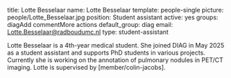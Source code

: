 title: Lotte Besselaar
name: Lotte Besselaar
template: people-single
picture: people/Lotte_Besselaar.jpg
position: Student assistant
active: yes
groups: diagAdd commentMore actions
default_group: diag
email: Lotte.Besselaar@radboudumc.nl
type: student-assistant

Lotte Besselaar is a 4th-year medical student. She joined DIAG in May 2025 as a student assistant and supports PhD students in various projects. Currently she is working on the annotation of pulmonary nodules in PET/CT imaging. Lotte is supervised by [member/colin-jacobs].